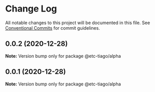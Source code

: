 # Change Log

All notable changes to this project will be documented in this file.
See [Conventional Commits](https://conventionalcommits.org) for commit guidelines.

## 0.0.2 (2020-12-28)

**Note:** Version bump only for package @etc-tiago/alpha





## 0.0.1 (2020-12-28)

**Note:** Version bump only for package @etc-tiago/alpha
